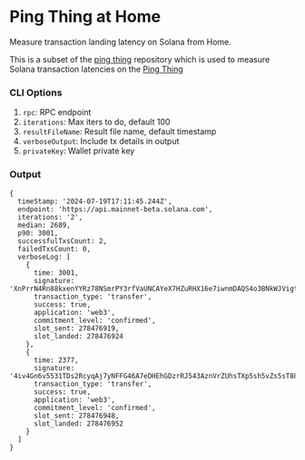 # Ping Thing at Home
Measure transaction landing latency on Solana from Home.

This is a subset of the [ping thing](https://github.com/rpcpool/ping-thing-client) repository which is used to measure Solana transaction latencies on the [Ping Thing](https://www.validators.app/ping-thing?locale=en&network=mainnet)

### CLI Options
1. `rpc`: RPC endpoint
2. `iterations`: Max iters to do, default 100
3. `resultFileName`: Result file name, default timestamp
4. `verboseOutput`: Include tx details in output
5. `privateKey`: Wallet private key

### Output
```
{
  timeStamp: '2024-07-19T17:11:45.244Z',
  endpoint: 'https://api.mainnet-beta.solana.com',
  iterations: '2',
  median: 2689,
  p90: 3001,
  successfulTxsCount: 2,
  failedTxsCount: 0,
  verboseLog: [
    {
      time: 3001,
      signature: 'XnPrrN4Rn88kxenYYRz78NSmrPY3rfVaUNCAYeX7HZuRHX16e7iwnmDAQS4o3BNkWJVigt4FCB7UZ1skt8uAEJG',
      transaction_type: 'transfer',
      success: true,
      application: 'web3',
      commitment_level: 'confirmed',
      slot_sent: 278476919,
      slot_landed: 278476924
    },
    {
      time: 2377,
      signature: '4iv4Gn6v5531TDs2RcyqAj7yNFFG46A7eDHEhGDzrRJ543AznVrZUhsTXp5sh5vZs5sT88VGebeg1SFyJK6GgqhM',
      transaction_type: 'transfer',
      success: true,
      application: 'web3',
      commitment_level: 'confirmed',
      slot_sent: 278476948,
      slot_landed: 278476952
    }
  ]
}
```